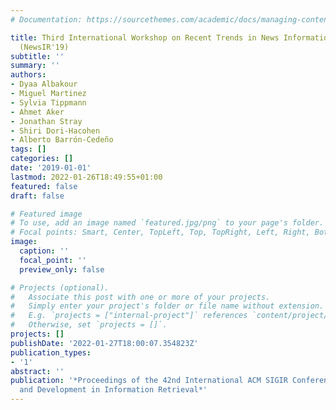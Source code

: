 ```yaml
---
# Documentation: https://sourcethemes.com/academic/docs/managing-content/

title: Third International Workshop on Recent Trends in News Information Retrieval
  (NewsIR'19)
subtitle: ''
summary: ''
authors:
- Dyaa Albakour
- Miguel Martinez
- Sylvia Tippmann
- Ahmet Aker
- Jonathan Stray
- Shiri Dori-Hacohen
- Alberto Barrón-Cedeño
tags: []
categories: []
date: '2019-01-01'
lastmod: 2022-01-26T18:49:55+01:00
featured: false
draft: false

# Featured image
# To use, add an image named `featured.jpg/png` to your page's folder.
# Focal points: Smart, Center, TopLeft, Top, TopRight, Left, Right, BottomLeft, Bottom, BottomRight.
image:
  caption: ''
  focal_point: ''
  preview_only: false

# Projects (optional).
#   Associate this post with one or more of your projects.
#   Simply enter your project's folder or file name without extension.
#   E.g. `projects = ["internal-project"]` references `content/project/deep-learning/index.md`.
#   Otherwise, set `projects = []`.
projects: []
publishDate: '2022-01-27T18:00:07.354823Z'
publication_types:
- '1'
abstract: ''
publication: '*Proceedings of the 42nd International ACM SIGIR Conference on Research
  and Development in Information Retrieval*'
---
```


